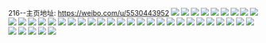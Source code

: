 216--主页地址: https://weibo.com/u/5530443952 
![](https://wx4.sinaimg.cn/mw2000/0062hb6Uly1h9jasjy25jj30zn0a4tbn.jpg) 
![](https://wx4.sinaimg.cn/mw2000/0062hb6Uly1h9j9ujhogqj32c0340b2b.jpg) 
![](https://wx4.sinaimg.cn/mw2000/0062hb6Uly1h9j9ukvdlbj32c0340qv6.jpg) 
![](https://wx4.sinaimg.cn/mw2000/0062hb6Uly1h9j9uhs1icj32c0340npe.jpg) 
![](https://wx4.sinaimg.cn/mw2000/0062hb6Uly1h9j9umex80j32c0340u0y.jpg) 
![](https://wx4.sinaimg.cn/mw2000/0062hb6Uly1h9j9unzzsbj32c03404qr.jpg) 
![](https://wx4.sinaimg.cn/mw2000/0062hb6Uly1h9i9jbtlywj30zo16177p.jpg) 
![](https://wx4.sinaimg.cn/mw2000/0062hb6Uly1h9i46i30elj30bx08dwel.jpg) 
![](https://wx4.sinaimg.cn/mw2000/0062hb6Uly1h9h1jucul0j30v61qe7bd.jpg) 
![](https://wx4.sinaimg.cn/mw2000/0062hb6Uly1h9gzo2l8ijj30u00m6tcy.jpg) 
![](https://wx4.sinaimg.cn/mw2000/0062hb6Uly1h9gdo0japvj30um1pd7ch.jpg) 
![](https://wx4.sinaimg.cn/mw2000/0062hb6Uly1h9gddddsccj30pn0xv7ap.jpg) 
![](https://wx4.sinaimg.cn/mw2000/0062hb6Uly1h9gde0t3aoj30pq1hltjv.jpg) 
![](https://wx4.sinaimg.cn/mw2000/0062hb6Uly1h9gde183h2j30q31c2106.jpg) 
![](https://wx4.sinaimg.cn/mw2000/0062hb6Uly1h9gde0cdphj30q91g4doj.jpg) 
![](https://wx4.sinaimg.cn/mw2000/0062hb6Uly1h9fw23fc8sj30u0140n28.jpg) 
![](https://wx4.sinaimg.cn/mw2000/0062hb6Uly1h9fw0pcsr8j30u10u8gup.jpg) 
![](https://wx4.sinaimg.cn/mw2000/0062hb6Uly1h9fvwo06roj30zo0onabg.jpg) 
![](https://wx4.sinaimg.cn/mw2000/0062hb6Uly1h9fvtdaf4oj31400u04dv.jpg) 
![](https://wx4.sinaimg.cn/mw2000/0062hb6Uly1h9fvsliihxj31400u0gv3.jpg) 
![](https://wx4.sinaimg.cn/mw2000/0062hb6Uly1h9fvsmngw1j30sz1fiwmz.jpg) 
![](https://wx4.sinaimg.cn/mw2000/0062hb6Uly1h9fvs90ba1j30u0140dqk.jpg) 
![](https://wx4.sinaimg.cn/mw2000/0062hb6Uly1h9fvs8oij5j30u00xu7ej.jpg) 
![](https://wx4.sinaimg.cn/mw2000/0062hb6Uly1h9fvs9g96yj30u0140qf3.jpg) 
![](https://wx4.sinaimg.cn/mw2000/0062hb6Uly1h9fvtcfni3j30u0140n3o.jpg) 
![](https://wx4.sinaimg.cn/mw2000/0062hb6Uly1h9etjeyhm4j30zn1g37gr.jpg) 
![](https://wx4.sinaimg.cn/mw2000/0062hb6Uly1h9ajkd1udkj30u01sxq9m.jpg) 
![](https://wx4.sinaimg.cn/mw2000/0062hb6Uly1h99ztydxf0j30u01swaiz.jpg) 
![](https://wx4.sinaimg.cn/mw2000/0062hb6Uly1h921s3apanj30ye0t7q87.jpg) 
![](https://wx4.sinaimg.cn/mw2000/0062hb6Uly1h8x9kuifi6j31dh0u0al9.jpg) 
![](https://wx4.sinaimg.cn/mw2000/0062hb6Uly1h8w5u29s1yj30zo256tsr.jpg) 
![](https://wx4.sinaimg.cn/mw2000/0062hb6Uly1h8ama0b00rj30wu0u0gpx.jpg) 
![](https://wx4.sinaimg.cn/mw2000/0062hb6Uly1h84lgd0i4xj30u014043z.jpg) 
![](https://wx4.sinaimg.cn/mw2000/0062hb6Uly1h6k3qzayr2j30uu0u0425.jpg) 
![](https://wx4.sinaimg.cn/mw2000/0062hb6Uly1h5uthnagwrj32c035au0x.jpg) 
![](https://wx4.sinaimg.cn/mw2000/0062hb6Uly1h5mu51alpej32c02c0u0y.jpg) 
![](https://wx4.sinaimg.cn/mw2000/0062hb6Uly1h49p0jw337j32c02tynpd.jpg) 
![](https://wx4.sinaimg.cn/mw2000/0062hb6Uly1h49p0kpj71j32c02x2e81.jpg) 
![](https://wx4.sinaimg.cn/mw2000/0062hb6Uly1h49p0lsawzj30xb18etw9.jpg) 
